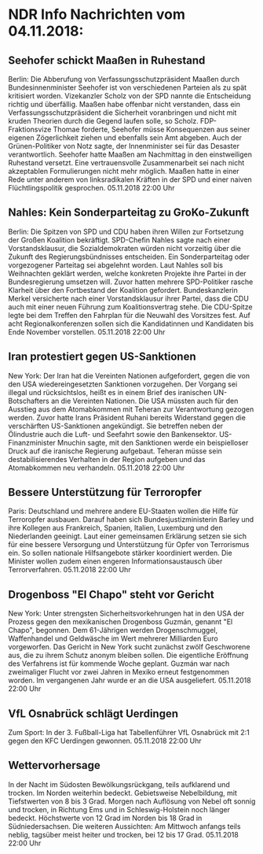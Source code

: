 # NDR Info Nachrichten vom 04.11.2018:


## Seehofer schickt Maaßen in Ruhestand
Berlin: Die Abberufung von Verfassungsschutzpräsident Maaßen durch Bundesinnenminister Seehofer ist von verschiedenen Parteien als zu spät kritisiert worden. Vizekanzler Scholz von der SPD nannte die Entscheidung richtig und überfällig. Maaßen habe offenbar nicht verstanden, dass ein Verfassungsschutzpräsident die Sicherheit voranbringen und nicht mit kruden Theorien durch die Gegend laufen solle, so Scholz. FDP-Fraktionsvize Thomae forderte, Seehofer müsse Konsequenzen aus seiner eigenen Zögerlichkeit ziehen und ebenfalls sein Amt abgeben. Auch der Grünen-Politiker von Notz sagte, der Innenminister sei für das Desaster verantwortlich. Seehofer hatte Maaßen am Nachmittag in den einstweiligen Ruhestand versetzt. Eine vertrauensvolle Zusammenarbeit sei nach nicht akzeptablen Formulierungen nicht mehr möglich. Maaßen hatte in einer Rede unter anderem von linksradikalen Kräften in der SPD und einer naiven Flüchtlingspolitik gesprochen. 05.11.2018 22:00 Uhr 

## Nahles: Kein Sonderparteitag zu GroKo-Zukunft
Berlin: Die Spitzen von SPD und CDU haben ihren Willen zur Fortsetzung der Großen Koalition bekräftigt. SPD-Chefin Nahles sagte nach einer Vorstandsklausur, die Sozialdemokraten würden nicht vorzeitig über die Zukunft des Regierungsbündnisses entscheiden. Ein Sonderparteitag oder vorgezogener Parteitag sei abgelehnt worden. Laut Nahles soll bis Weihnachten geklärt werden, welche konkreten Projekte ihre Partei in der Bundesregierung umsetzen will. Zuvor hatten mehrere SPD-Politiker rasche Klarheit über den Fortbestand der Koalition gefordert. Bundeskanzlerin Merkel versicherte nach einer Vorstandsklausur ihrer Partei, dass die CDU auch mit einer neuen Führung zum Koalitionsvertrag stehe. Die CDU-Spitze legte bei dem Treffen den Fahrplan für die Neuwahl des Vorsitzes fest. Auf acht Regionalkonferenzen sollen sich die Kandidatinnen und Kandidaten bis Ende November vorstellen. 05.11.2018 22:00 Uhr 

## Iran protestiert gegen US-Sanktionen
New York: Der Iran hat die Vereinten Nationen aufgefordert, gegen die von den USA wiedereingesetzten Sanktionen vorzugehen. Der Vorgang sei illegal und rücksichtslos, heißt es in einem Brief des iranischen UN-Botschafters an die Vereinten Nationen. Die USA müssten auch für den Ausstieg aus dem Atomabkommen mit Teheran zur Verantwortung gezogen werden. Zuvor hatte Irans Präsident Ruhani bereits Widerstand gegen die verschärften US-Sanktionen angekündigt. Sie betreffen neben der Ölindustrie auch die Luft- und Seefahrt sowie den Bankensektor. US-Finanzminister Mnuchin sagte, mit den Sanktionen werde ein beispielloser Druck auf die iranische Regierung aufgebaut. Teheran müsse sein destabilisierendes Verhalten in der Region aufgeben und das Atomabkommen neu verhandeln. 05.11.2018 22:00 Uhr 

## Bessere Unterstützung für Terroropfer
Paris:  Deutschland und mehrere andere EU-Staaten wollen die Hilfe für Terroropfer ausbauen. Darauf haben sich Bundesjustizministerin Barley und ihre Kollegen aus Frankreich, Spanien, Italien, Luxemburg und den Niederlanden geeinigt. Laut einer gemeinsamen Erklärung setzen sie sich für eine bessere Versorgung und Unterstützung für Opfer von Terrorismus ein. So sollen nationale Hilfsangebote stärker koordiniert werden. Die Minister wollen zudem einen engeren Informationsaustausch über Terrorverfahren. 05.11.2018 22:00 Uhr 

## Drogenboss "El Chapo" steht vor Gericht
New York: Unter strengsten Sicherheitsvorkehrungen hat in den USA der Prozess gegen den mexikanischen Drogenboss Guzmán, genannt "El Chapo", begonnen. Dem 61-Jährigen werden Drogenschmuggel, Waffenhandel und Geldwäsche im Wert mehrerer Milliarden Euro vorgeworfen. Das Gericht in New York sucht zunächst zwölf Geschworene aus, die zu ihrem Schutz anonym bleiben sollen. Die eigentliche Eröffnung des Verfahrens ist für kommende Woche geplant. Guzmán war nach zweimaliger Flucht vor zwei Jahren in Mexiko erneut festgenommen worden. Im vergangenen Jahr wurde er an die USA ausgeliefert. 05.11.2018 22:00 Uhr 

## VfL Osnabrück schlägt Uerdingen
Zum Sport: In der 3. Fußball-Liga hat Tabellenführer VfL Osnabrück mit 2:1 gegen den KFC Uerdingen gewonnen. 05.11.2018 22:00 Uhr 

## Wettervorhersage
In der Nacht im Südosten Bewölkungsrückgang, teils aufklarend und trocken. Im Norden weiterhin bedeckt. Gebietsweise Nebelbildung, mit Tiefstwerten von 8 bis 3 Grad. Morgen nach Auflösung von Nebel oft sonnig und trocken, in Richtung Ems und in Schleswig-Holstein noch länger bedeckt. Höchstwerte von 12 Grad im Norden bis 18 Grad in Südniedersachsen. Die weiteren Aussichten: Am Mittwoch anfangs teils neblig, tagsüber meist heiter und trocken, bei 12 bis 17 Grad. 05.11.2018 22:00 Uhr 

